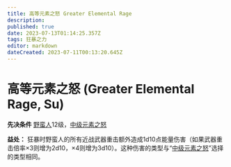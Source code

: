 ```yaml
---
title: 高等元素之怒 Greater Elemental Rage
description: 
published: true
date: 2023-07-13T01:14:25.357Z
tags: 狂暴之力
editor: markdown
dateCreated: 2023-07-11T00:13:20.645Z
---
```


# 高等元素之怒 (Greater Elemental Rage, Su)

**先决条件** [野蛮人](/野蛮人)12级，[中级元素之怒](/狂暴之力/中级元素之怒)

**益处：** 狂暴时野蛮人的所有近战武器重击额外造成1d10点能量伤害（如果武器重击倍率×3则增为2d10，×4则增为3d10）。这种伤害的类型与“[中级元素之怒](/狂暴之力/中级元素之怒)”选择的类型相同。
